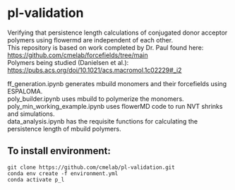 # pl-validation
Verifying that persistence length calculations of conjugated donor acceptor polymers using flowermd are independent of each other.  
This repository is based on work completed by Dr. Paul found here: https://github.com/cmelab/forcefields/tree/main  
Polymers being studied (Danielsen et al.): https://pubs.acs.org/doi/10.1021/acs.macromol.1c02229#_i2  


ff_generation.ipynb generates mbuild monomers and their forcefields using ESPALOMA.  
poly_builder.ipynb uses mbuild to polymerize the monomers.  
poly_min_working_example.ipynb uses flowerMD code to run NVT shrinks and simulations.  
data_analysis.ipynb has the requisite functions for calculating the persistence length of mbuild polymers.  

## To install environment:
```
git clone https://github.com/cmelab/pl-validation.git
conda env create -f environment.yml
conda activate p_l
```